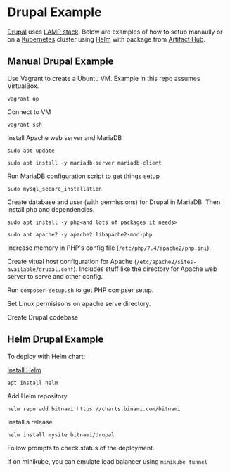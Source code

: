 # Drupal Example
[Drupal](https://www.drupal.org/) uses [LAMP stack](https://www.ibm.com/cloud/learn/lamp-stack-explained). Below are examples of how to setup manaully or on a [Kubernetes](https://kubernetes.io/) cluster using [Helm](https://helm.sh/) with package from [Artifact Hub](https://artifacthub.io/).

## Manual Drupal Example
Use Vagrant to create a Ubuntu VM. Example in this repo assumes VirtualBox.

  `vagrant up`

Connect to VM

  `vagrant ssh`

Install Apache web server and MariaDB

  `sudo apt-update`

  `sudo apt install -y mariadb-server mariadb-client`

Run MariaDB configuration script to get things setup

  `sudo mysql_secure_installation`

Create database and user (with permissions) for Drupal in MariaDB. Then install php and dependencies.

  `sudo apt install -y php<and lots of packages it needs>`

  `sudo apt apache2 -y apache2 libapache2-mod-php`

Increase memory in PHP's config file (`/etc/php/7.4/apache2/php.ini`). 

Create vitual host configuration for Apache (`/etc/apache2/sites-available/drupal.conf`). Includes stuff like the directory for Apache web server to serve and other config.

Run `composer-setup.sh` to get PHP compser setup.

Set Linux permisisons on apache serve directory.

Create Drupal codebase

## Helm Drupal Example
To deploy with Helm chart:

[Install Helm](https://helm.sh/docs/intro/install/)

  `apt install helm`

Add Helm repository

  `helm repo add bitnami https://charts.binami.com/bitnami`

Install a release

  `helm install mysite bitnami/drupal`

Follow prompts to check status of the deployment. 

If on minikube, you can emulate load balancer using `minikube tunnel`

